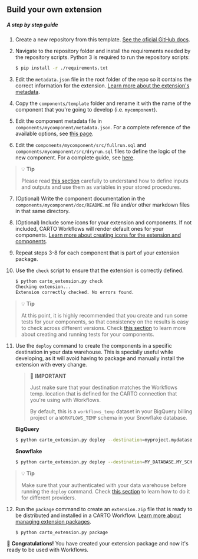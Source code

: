 ## Build your own extension

##### A step by step guide

1. Create a new repository from this template. [See the oficial GitHub docs](https://docs.github.com/en/repositories/creating-and-managing-repositories/creating-a-repository-from-a-template).

2. Navigate to the repository folder and install the requirements needed by the repository scripts. Python 3 is required to run the repository scripts:

    ```bash
    $ pip install -r ./requirements.txt
    ```

3. Edit the `metadata.json` file in the root folder of the repo so it contains the correct information for the extension. [Learn more about the extension's metadata](./anatomy_of_an_extension.md#extensions-metadata).

4. Copy the `components/template` folder and rename it with the name of the component that you're going to develop (i.e. `mycomponent`).

5. Edit the component metadata file in `components/mycomponent/metadata.json`. For a complete reference of the available options, see [this page](./doc/component_metadata.md).

6. Edit the `components/mycomponent/src/fullrun.sql` and `components/mycomponent/src/dryrun.sql` files to define the logic of the new component. For a complete guide, see [here](./doc/procedure.md).

> 💡 **Tip**
>
> Please read [this section](./procedure.md#variables) carefully to understand how to define inputs and outputs and use them as variables in your stored procedures.

7. (Optional) Write the component documentation in the `components/mycomponent/doc/README.md` file and/or other markdown files in that same directory.

8. (Optional) Include some icons for your extension and components. If not included, CARTO Workflows will render default ones for your components. [Learn more about creating icons for the extension and components](./icons.md).

9. Repeat steps 3-8 for each component that is part of your extension package.

10. Use the `check` script to ensure that the extension is correctly defined.
    ```bash
    $ python carto_extension.py check
    Checking extension...
    Extension correctly checked. No errors found.
    ```

> 💡 **Tip**
>
> At this point, it is highly recommended that you create and run some tests for your components, so that consistency on the results is easy to check across different versions. Check [this section](./running-tests.md) to learn more about creating and running tests for your components.

11. Use the `deploy` command to create the components in a specific destination in your data warehouse. This is specially useful while developing, as it will avoid having to package and manually install the extension with every change.

    > 📍 **IMPORTANT**
    >
    > Just make sure that your destination matches the Workflows temp. location that is defined for the CARTO connection that you're using with Workflows.
    >
    > By default, this is a `workflows_temp` dataset in your BigQuery billing project or a `WORKFLOWS_TEMP` schema in your Snowflake database.

    **BigQuery**

    ```bash
    $ python carto_extension.py deploy --destination=myproject.mydataset
    ```

    **Snowflake**

    ```bash
    $ python carto_extension.py deploy --destination=MY_DATABASE.MY_SCHEMA
    ```

> 💡 **Tip**
>
> Make sure that your authenticated with your data warehouse before running the `deploy` command. Check [this section](./tooling.md#authentication-with-the-data-warehouse) to learn how to do it for different providers.

12. Run the `package` command to create an `extension.zip` file that is ready to be distributed and installed in a CARTO Workflow. [Learn more about managing extension packages](https://docs.carto.com/carto-user-manual/workflows/extension-packages#managing-extension-packages).

    ```bash
    $ python carto_extension.py package
    ```

🚀 **Congratulations!** You have created your extension package and now it's ready to be used with Workflows.
